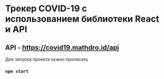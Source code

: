 # Трекер COVID-19 с использованием библиотеки React и API

## API - https://covid19.mathdro.id/api

Для запуска проекта нужно прописать

### `npm start`